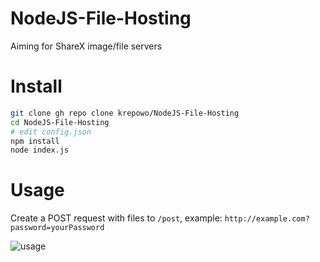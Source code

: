 # NodeJS-File-Hosting
Aiming for ShareX image/file servers

# Install
```bash
git clone gh repo clone krepowo/NodeJS-File-Hosting
cd NodeJS-File-Hosting
# edit config.json
npm install
node index.js
```

# Usage
Create a POST request with files to `/post`, example: `http://example.com?password=yourPassword`


![usage](https://cdn.krepowo.tk/57DW83FZqI.png)
